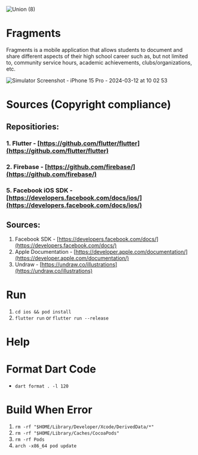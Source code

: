 ![Union (8)](https://github.com/MahitMehta/Fragments/assets/73650235/e273aa15-6d8a-49ba-8e73-637279295efe)

# Fragments

Fragments is a mobile application that allows students to document and share different aspects of their high school career such as, but not limited to, community service hours, academic achievements, clubs/organizations, etc.


![Simulator Screenshot - iPhone 15 Pro - 2024-03-12 at 10 02 53](https://github.com/MahitMehta/Fragments/assets/73650235/5e30a524-4d87-4888-93cb-64913da4fbb1)

# Sources (Copyright compliance)

## Repositiories: 

### 1. Flutter - [https://github.com/flutter/flutter](https://github.com/flutter/flutter)
### 2. Firebase - [https://github.com/firebase/](https://github.com/firebase/)
### 5. Facebook iOS SDK - [https://developers.facebook.com/docs/ios/](https://developers.facebook.com/docs/ios/)

## Sources: 

1. Facebook SDK - [https://developers.facebook.com/docs/](https://developers.facebook.com/docs/)
2. Apple Documentation - [https://developer.apple.com/documentation/](https://developer.apple.com/documentation/)
3. Undraw - [https://undraw.co/illustrations](https://undraw.co/illustrations)

# Run

1. `cd ios && pod install`
2. `flutter run` or `flutter run --release`

# Help

# Format Dart Code

- `dart format . -l 120`

# Build When Error

1. `rm -rf "$HOME/Library/Developer/Xcode/DerivedData/*"`
2. `rm -rf "$HOME/Library/Caches/CocoaPods"`
3. `rm -rf Pods`  
4. `arch -x86_64 pod update`
